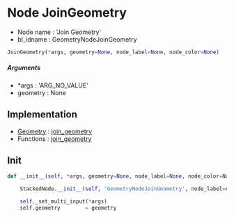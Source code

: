 # Node JoinGeometry

- Node name : 'Join Geometry'
- bl_idname : GeometryNodeJoinGeometry


``` python
JoinGeometry(*args, geometry=None, node_label=None, node_color=None)
```
##### Arguments

- *args : 'ARG_NO_VALUE'
- geometry : None

## Implementation

- [Geometry](/docs/GeoNodes/Geometry.md) : [join_geometry](/docs/GeoNodes/Geometry.md#join_geometry)
- Functions : [join_geometry](/docs/GeoNodes/GeoNodes.md#join_geometry)

## Init

``` python
def __init__(self, *args, geometry=None, node_label=None, node_color=None):

    StackedNode.__init__(self, 'GeometryNodeJoinGeometry', node_label=node_label, node_color=node_color)

    self._set_multi_input(*args)
    self.geometry        = geometry
```
